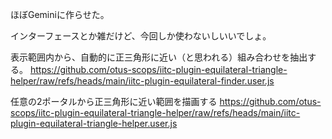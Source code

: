 ほぼGeminiに作らせた。

インターフェースとか雑だけど、今回しか使わないしいいでしょ。

表示範囲内から、自動的に正三角形に近い（と思われる）組み合わせを抽出する。
https://github.com/otus-scops/iitc-plugin-equilateral-triangle-helper/raw/refs/heads/main/iitc-plugin-equilateral-finder.user.js

任意の2ポータルから正三角形に近い範囲を描画する
https://github.com/otus-scops/iitc-plugin-equilateral-triangle-helper/raw/refs/heads/main/iitc-plugin-equilateral-triangle-helper.user.js
